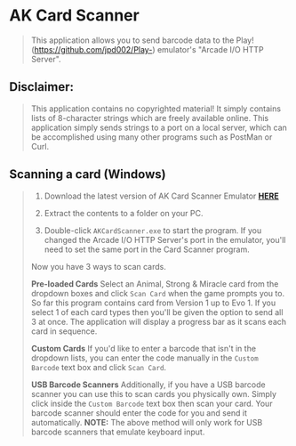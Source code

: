 # AK Card Scanner
> This application allows you to send barcode data to the Play! (https://github.com/jpd002/Play-) emulator's "Arcade I/O HTTP Server".

## Disclaimer:
> This application contains no copyrighted material!
> It simply contains lists of 8-character strings which are freely available online.
> This application simply sends strings to a port on a local server, which can be accomplished using many other programs such as PostMan or Curl.



## Scanning a card (Windows)
> 1. Download the latest version of AK Card Scanner Emulator  [**HERE**](<https://github.com/Gama-Tech/AK-Card-Scanner-Releases/releases/tag/release>)
> 
> 2. Extract the contents to a folder on your PC.
> 
> 3. Double-click `AKCardScanner.exe` to start the program.
> If you changed the Arcade I/O HTTP Server's port in the emulator, you'll need to set the same port in the Card Scanner program. 
> 
> Now you have 3 ways to scan cards.
> 
> **Pre-loaded Cards**
> Select an Animal, Strong & Miracle card from the dropdown boxes and click `Scan Card` when the game prompts you to. So far this program contains card from Version 1 up to Evo 1.
> If you select 1 of each card types then you'll be given the option to send all 3 at once.
> The application will display a progress bar as it scans each card in sequence.
> 
> **Custom Cards**
> If you'd like to enter a barcode that isn't in the dropdown lists, you can enter the code manually in the `Custom Barcode` text box and click `Scan Card`.
> 
> **USB Barcode Scanners**
> Additionally, if you have a USB barcode scanner you can use this to scan cards you physically own. Simply click inside the `Custom Barcode` text box then scan your card.
> Your barcode scanner should enter the code for you and send it automatically.
> **NOTE:** The above method will only work for USB barcode scanners that emulate keyboard input.
